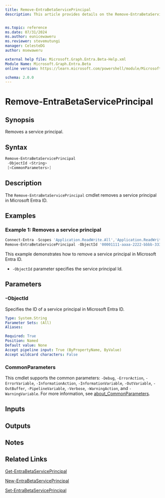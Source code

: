 ```yaml
---
title: Remove-EntraBetaServicePrincipal
description: This article provides details on the Remove-EntraBetaServicePrincipal command.


ms.topic: reference
ms.date: 07/31/2024
ms.author: eunicewaweru
ms.reviewer: stevemutungi
manager: CelesteDG
author: msewaweru

external help file: Microsoft.Graph.Entra.Beta-Help.xml
Module Name: Microsoft.Graph.Entra.Beta
online version: https://learn.microsoft.com/powershell/module/Microsoft.Graph.Entra.Beta/Remove-EntraBetaServicePrincipal

schema: 2.0.0
---
```


# Remove-EntraBetaServicePrincipal

## Synopsis

Removes a service principal.

## Syntax

```powershell
Remove-EntraBetaServicePrincipal 
 -ObjectId <String> 
 [<CommonParameters>]
```

## Description

The `Remove-EntraBetaServicePrincipal` cmdlet removes a service principal in Microsoft Entra ID.

## Examples

### Example 1: Removes a service principal

```powershell
Connect-Entra -Scopes 'Application.ReadWrite.All','Application.ReadWrite.OwnedBy'
Remove-EntraBetaServicePrincipal -ObjectId '00001111-aaaa-2222-bbbb-3333cccc4444'
```

This example demonstrates how to remove a service principal in Microsoft Entra ID.

- `-ObjectId` parameter specifies the service principal Id.

## Parameters

### -ObjectId

Specifies the ID of a service principal in Microsoft Entra ID.

```yaml
Type: System.String
Parameter Sets: (All)
Aliases:

Required: True
Position: Named
Default value: None
Accept pipeline input: True (ByPropertyName, ByValue)
Accept wildcard characters: False
```

### CommonParameters

This cmdlet supports the common parameters: `-Debug`, `-ErrorAction`, `-ErrorVariable`, `-InformationAction`, `-InformationVariable`, `-OutVariable`, `-OutBuffer`, `-PipelineVariable`, `-Verbose`, `-WarningAction`, and `-WarningVariable`. For more information, see [about_CommonParameters](https://go.microsoft.com/fwlink/?LinkID=113216).

## Inputs

## Outputs

## Notes

## Related Links

[Get-EntraBetaServicePrincipal](Get-EntraBetaServicePrincipal.md)

[New-EntraBetaServicePrincipal](New-EntraBetaServicePrincipal.md)

[Set-EntraBetaServicePrincipal](Set-EntraBetaServicePrincipal.md)
